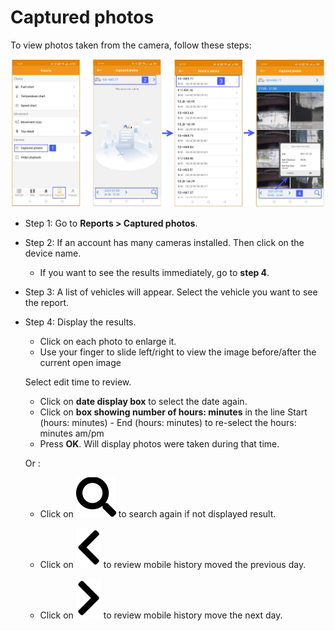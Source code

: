 # Captured photos

To view photos taken from the camera, follow these steps:

<span style="display:block;text-align:center">![Interface Web](/docs/assets/images/web-english/gotrack365-el/report/photo-all.jpg)

- Step 1: Go to **Reports > Captured photos**.

- Step 2: If an account has many cameras installed. Then click on the device name.
  
  - If you want to see the results immediately, go to **step 4**.

- Step 3: A list of vehicles will appear. Select the vehicle you want to see the report.

- Step 4: Display the results. 
  - Click on each photo to enlarge it.
  - Use your finger to slide left/right to view the image before/after the current open image

  Select edit time to review.
    - Click on **date display box** to select the date again.
    - Click on **box showing number of hours: minutes** in the line Start (hours: minutes) - End (hours: minutes) to re-select the hours: minutes am/pm
    - Press **OK**. Will display photos were taken during that time.

  Or :
  - Click on <span class="icon-left svg-filter-blue1">![Ok](/docs/assets/images/web-interface/icon/SVG/search.svg) to search again if not displayed result.
  - Click on <span class="icon-left svg-filter-blue1">![Ok](/docs/assets/images/web-interface/icon/SVG/chevron-left.svg) to review mobile history moved the previous day.

  - Click on <span class="icon-left svg-filter-blue1">![Ok](/docs/assets/images/web-interface/icon/SVG/chevron-right.svg) to review mobile history move the next day.